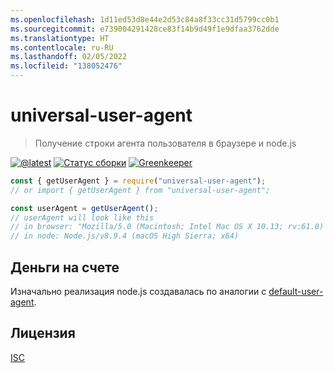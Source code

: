 ```yaml
---
ms.openlocfilehash: 1d11ed53d8e44e2d53c84a8f33cc31d5799cc0b1
ms.sourcegitcommit: e739004291428ce83f14b9d49f1e9dfaa3762dde
ms.translationtype: HT
ms.contentlocale: ru-RU
ms.lasthandoff: 02/05/2022
ms.locfileid: "138052476"
---
```

# <a name="universal-user-agent"></a>universal-user-agent

> Получение строки агента пользователя в браузере и node.js

[![@latest](https://img.shields.io/npm/v/universal-user-agent.svg)](https://www.npmjs.com/package/universal-user-agent)
[![Статус сборки](https://github.com/gr2m/universal-user-agent/workflows/Test/badge.svg)](https://github.com/gr2m/universal-user-agent/actions?query=workflow%3ATest+branch%3Amaster)
[![Greenkeeper](https://badges.greenkeeper.io/gr2m/universal-user-agent.svg)](https://greenkeeper.io/)

```js
const { getUserAgent } = require("universal-user-agent");
// or import { getUserAgent } from "universal-user-agent";

const userAgent = getUserAgent();
// userAgent will look like this
// in browser: "Mozilla/5.0 (Macintosh; Intel Mac OS X 10.13; rv:61.0) Gecko/20100101 Firefox/61.0"
// in node: Node.js/v8.9.4 (macOS High Sierra; x64)
```

## <a name="credits"></a>Деньги на счете

Изначально реализация node.js создавалась по аналогии с [default-user-agent](https://www.npmjs.com/package/default-user-agent).

## <a name="license"></a>Лицензия

[ISC](LICENSE.md)
